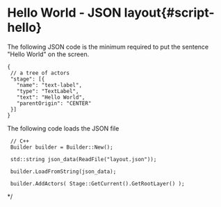 <!--
/**-->

 # Hello World - JSON layout{#script-hello}

 The following JSON code is the minimum required to put the sentence "Hello World" on the screen.

~~~{.json}
{
 // a tree of actors
 "stage": [{
   "name": "text-label",
   "type": "TextLabel",
   "text": "Hello World",
   "parentOrigin": "CENTER"
 }]
}
~~~

 The following code loads the JSON file

~~~{.cpp}
 // C++
 Builder builder = Builder::New();

 std::string json_data(ReadFile("layout.json"));

 builder.LoadFromString(json_data);

 builder.AddActors( Stage::GetCurrent().GetRootLayer() );

 ~~~


*/
